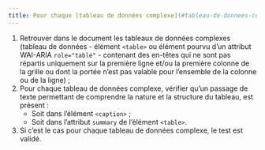 ```yaml
---
title: Pour chaque [tableau de données complexe](#tableau-de-donnees-complexe), un [résumé](#resume-de-tableau) est-il disponible ?
---
```


1. Retrouver dans le document les tableaux de données complexes (tableau de données - élément `<table>` ou élément pourvu d’un attribut WAI-ARIA `role="table"` - contenant des en-têtes qui ne sont pas répartis uniquement sur la première ligne et/ou la première colonne de la grille ou dont la portée n’est pas valable pour l’ensemble de la colonne ou de la ligne) ;
2. Pour chaque tableau de données complexe, vérifier qu’un passage de texte permettant de comprendre la nature et la structure du tableau, est présent :
      * Soit dans l’élément `<caption>` ;
      * Soit dans l’attribut `summary` de l’élément `<table>`.
3. Si c’est le cas pour chaque tableau de données complexe, le test est validé.